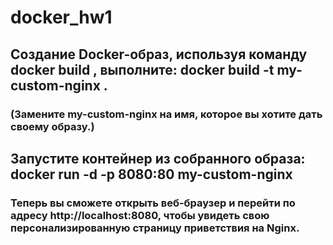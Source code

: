 # docker_hw1

## Создание Docker-образ, используя команду docker build , выполните: docker build -t my-custom-nginx .
### (Замените my-custom-nginx на имя, которое вы хотите дать своему образу.)

## Запустите контейнер из собранного образа: docker run -d -p 8080:80 my-custom-nginx
### Теперь вы сможете открыть веб-браузер и перейти по адресу http://localhost:8080, чтобы увидеть свою персонализированную страницу приветствия на Nginx.
